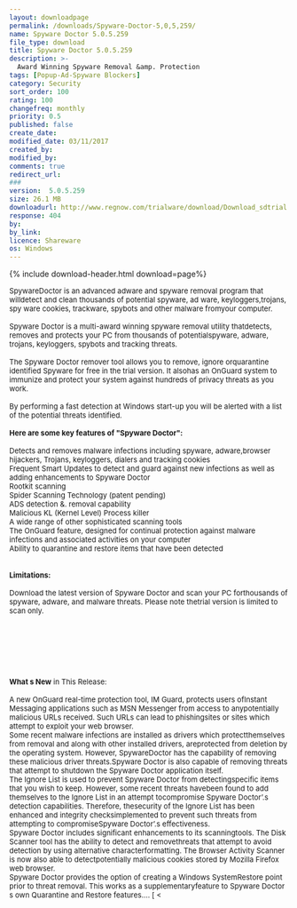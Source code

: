 ```yaml
---
layout: downloadpage
permalink: /downloads/Spyware-Doctor-5,0,5,259/
name: Spyware Doctor 5.0.5.259
file_type: download
title: Spyware Doctor 5.0.5.259
description: >-
  Award Winning Spyware Removal &amp. Protection
tags: [Popup-Ad-Spyware Blockers]
category: Security
sort_order: 100
rating: 100
changefreq: monthly
priority: 0.5
published: false
create_date: 
modified_date: 03/11/2017
created_by: 
modified_by: 
comments: true
redirect_url: 
### 
version:  5.0.5.259
size: 26.1 MB
downloadurl: http://www.regnow.com/trialware/download/Download_sdtrial regnow.exe?item=11719 1&affiliate=22260
response: 404
by: 
by_link: 
licence: Shareware
os: Windows
---
```


{% include download-header.html download=page%}

<p style="fix-download-text !important">
<p><font size="2">SpywareDoctor is an advanced adware and spyware removal program that willdetect and clean thousands of potential spyware, ad ware, keyloggers,trojans, spy ware cookies, trackware, spybots and other malware fromyour computer.<br />
<br />
Spyware Doctor is a multi-award winning spyware removal utility thatdetects, removes and protects your PC from thousands of potentialspyware, adware, trojans, keyloggers, spybots and tracking threats. <br />
<br />
The Spyware Doctor remover tool allows you to remove, ignore orquarantine identified Spyware for free in the trial version. It alsohas an OnGuard system to immunize and protect your system against hundreds of privacy threats as you work. <br />
<br />
By performing a fast detection at Windows start-up you will be alerted with a list of the potential threats identified.<br />
<br />
<span><strong>Here are some key features of "Spyware Doctor":</strong></span><br />
<br />
Detects and removes malware infections including spyware, adware,browser hijackers, Trojans, keyloggers, dialers and tracking cookies<br />
Frequent Smart Updates to detect and guard against new infections as well as adding enhancements to Spyware Doctor<br />
Rootkit scanning<br />
Spider Scanning Technology (patent pending)<br />
ADS detection &amp;. removal capability<br />
Malicious KL (Kernel Level) Process killer<br />
A wide range of other sophisticated scanning tools<br />
The OnGuard feature, designed for continual protection against malware infections and associated activities on your computer<br />
Ability to quarantine and restore items that have been detected<br />
<br />
<br />
<span><strong>Limitations:</strong></span><br />
<br />
Download the latest version of Spyware Doctor and scan your PC forthousands of spyware, adware, and malware threats. Please note thetrial version is limited to scan only.<br />
<br />
<br />
<br />
<br />
</font></p>
<div class="celltext_big"><br />
<br />
<font size="2"><strong>What s New</strong> in This Release:<br />
<br />
A new OnGuard real-time protection tool, IM Guard, protects users ofInstant Messaging applications such as MSN Messenger from access to anypotentially malicious URLs received. Such URLs can lead to phishingsites or sites which attempt to exploit your web browser.<br />
Some recent malware infections are installed as drivers which protectthemselves from removal and along with other installed drivers, areprotected from deletion by the operating system. However, SpywareDoctor has the capability of removing these malicious driver threats.Spyware Doctor is also capable of removing threats that attempt to shutdown the Spyware Doctor application itself.<br />
The Ignore List is used to prevent Spyware Doctor from detectingspecific items that you wish to keep. However, some recent threats havebeen found to add themselves to the Ignore List in an attempt tocompromise Spyware Doctor’.s detection capabilities. Therefore, thesecurity of the Ignore List has been enhanced and integrity checksimplemented to prevent such threats from attempting to compromiseSpyware Doctor’.s effectiveness.<br />
Spyware Doctor includes significant enhancements to its scanningtools. The Disk Scanner tool has the ability to detect and removethreats that attempt to avoid detection by using alternative characterformatting. The Browser Activity Scanner is now also able to detectpotentially malicious cookies stored by Mozilla Firefox web browser.<br />
Spyware Doctor provides the option of creating a Windows SystemRestore point prior to threat removal. This works as a supplementaryfeature to Spyware Doctor s own Quarantine and Restore features.... [ &lt;</font></div></p>
